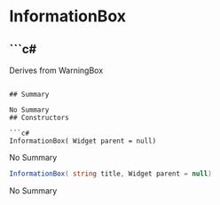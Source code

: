 # InformationBox

## ```c#
Derives from WarningBox
```

## Summary

No Summary
## Constructors

```c#
InformationBox( Widget parent = null) 
```
No Summary
```c#
InformationBox( string title, Widget parent = null) 
```
No Summary
